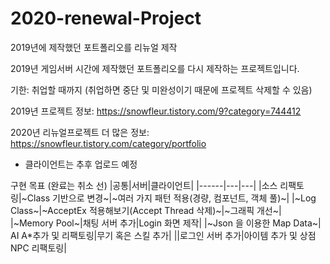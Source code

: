 # 2020-renewal-Project
2019년에 제작했던 포트폴리오를 리뉴얼 제작


2019년 게임서버 시간에 제작했던 포트폴리오를 다시 제작하는 프로젝트입니다.

기한: 취업할 때까지 (취업하면 중단 및 미완성이기 때문에 프로젝트 삭제할 수 있음)

2019년 프로젝트 정보: https://snowfleur.tistory.com/9?category=744412

2020년 리뉴얼프로젝트 더 많은 정보: https://snowfleur.tistory.com/category/portfolio

* 클라이언트는 추후 업로드 예정

구현 목표 (완료는 취소 선)
|공통|서버|클라이언트|
|------|---|---|
|소스 리팩토링|~Class 기반으로 변경~|~여러 가지 패턴 적용(경량, 컴포넌트, 객체 풀)~|
|~Log Class~|~AcceptEx 적용해보기(Accept Thread 삭제)~|~그래픽 개선~|
|~Memory Pool~|채팅 서버 추가|Login 화면 제작|
|~Json 을 이용한 Map Data~| AI A*추가 및 리팩토링|무기 혹은 스킬 추가|
||로그인 서버 추가|아이템 추가 및 상점 NPC 리팩토링|
